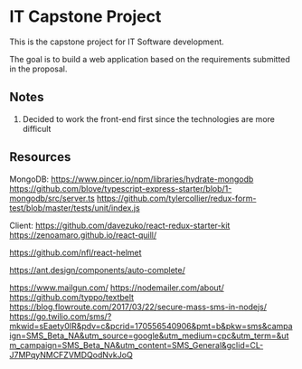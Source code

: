 # IT Capstone Project

This is the capstone project for IT Software development.

The goal is to build a web application based on the requirements submitted in the proposal.

## Notes
1. Decided to work the front-end first since the technologies are more difficult

## Resources
MongoDB:  https://www.pincer.io/npm/libraries/hydrate-mongodb
https://github.com/blove/typescript-express-starter/blob/1-mongodb/src/server.ts
https://github.com/tylercollier/redux-form-test/blob/master/tests/unit/index.js

Client: https://github.com/davezuko/react-redux-starter-kit
https://zenoamaro.github.io/react-quill/

https://github.com/nfl/react-helmet

https://ant.design/components/auto-complete/

https://www.mailgun.com/
https://nodemailer.com/about/
https://github.com/typpo/textbelt
https://blog.flowroute.com/2017/03/22/secure-mass-sms-in-nodejs/
https://go.twilio.com/sms/?mkwid=sEaety0IR&pdv=c&pcrid=170556540906&pmt=b&pkw=sms&campaign=SMS_Beta_NA&utm_source=google&utm_medium=cpc&utm_term=&utm_campaign=SMS_Beta_NA&utm_content=SMS_General&gclid=CL-J7MPqyNMCFZVMDQodNvkJoQ